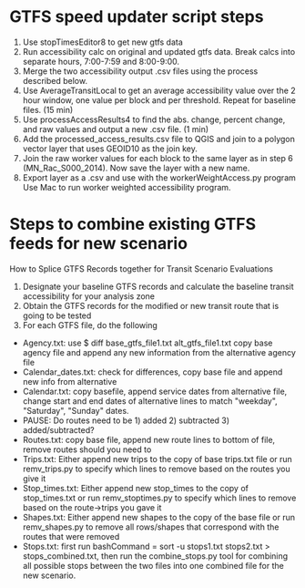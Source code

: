 # GTFS speed updater script steps
1. Use stopTimesEditor8 to get new gtfs data
2. Run accessibility calc on original and updated gtfs data. Break calcs into separate hours, 7:00-7:59 and 8:00-9:00.
3. Merge the two accessibility output .csv files using the process described below.
4. Use AverageTransitLocal to get an average accessibility value over the 2 hour window, one value per block and per threshold. Repeat for baseline files. (15 min)
5. Use processAccessResults4 to find the abs. change, percent change, and raw values and output a new .csv file. (1 min)
6. Add the processed_access_results.csv file to QGIS and join to a polygon vector layer that uses GEOID10 as the join key.
7. Join the raw worker values for each block to the same layer as in step 6 (MN_Rac_S000_2014). Now save the layer with a new name.
8. Export layer as a .csv and use with the workerWeightAccess.py program
Use Mac to run worker weighted accessibility program.

# Steps to combine existing GTFS feeds for new scenario
How to Splice GTFS Records together for Transit Scenario Evaluations
1. Designate your baseline GTFS records and calculate the baseline transit accessibility for your analysis zone 
2. Obtain the GTFS records for the modified or new transit route that is going to be tested
3. For each GTFS file, do the following
  * Agency.txt: use $ diff base_gtfs_file1.txt alt_gtfs_file1.txt  copy base agency file and append any new information from the alternative agency file
  * Calendar_dates.txt: check for differences, copy base file and append new info from alternative
  * Calendar.txt: copy basefile, append service dates from alternative file, change start and end dates of alternative lines to match "weekday", "Saturday", "Sunday" dates.
  * PAUSE: Do routes need to be 1) added 2) subtracted 3) added/subtracted?
  * Routes.txt: copy base file, append new route lines to bottom of file, remove routes should you need to
  * Trips.txt: Either append new trips to the copy of base trips.txt file or run remv_trips.py to specify which lines to remove based on the routes you give it
  * Stop_times.txt: Either append new stop_times to the copy of stop_times.txt or run remv_stoptimes.py to specify which lines to remove based on the route->trips you gave it
  * Shapes.txt: Either append new shapes to the copy of the base file or run remv_shapes.py to remove all rows/shapes that correspond with the routes that were removed
  * Stops.txt: first run bashCommand = sort -u stops1.txt stops2.txt > stops_combined.txt, then run the combine_stops.py tool for combining all possible stops between the two files into one combined file for the new scenario.
